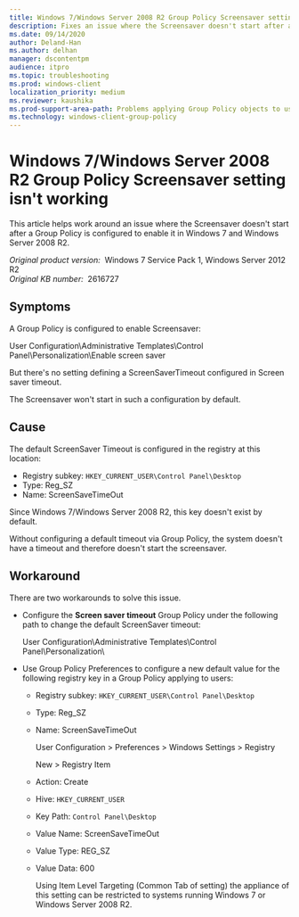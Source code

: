 ```yaml
---
title: Windows 7/Windows Server 2008 R2 Group Policy Screensaver setting isn't working
description: Fixes an issue where the Screensaver doesn't start after a Group Policy is configured to enable it in Windows 7 and Windows Server 2008 R2.
ms.date: 09/14/2020
author: Deland-Han
ms.author: delhan
manager: dscontentpm
audience: itpro
ms.topic: troubleshooting
ms.prod: windows-client
localization_priority: medium
ms.reviewer: kaushika
ms.prod-support-area-path: Problems applying Group Policy objects to users or computers
ms.technology: windows-client-group-policy
---
```

# Windows 7/Windows Server 2008 R2 Group Policy Screensaver setting isn't working

This article helps work around an issue where the Screensaver doesn't start after a Group Policy is configured to enable it in Windows 7 and Windows Server 2008 R2.

_Original product version:_ &nbsp;Windows 7 Service Pack 1, Windows Server 2012 R2  
_Original KB number:_ &nbsp;2616727

## Symptoms

A Group Policy is configured to enable Screensaver:

User Configuration\\Administrative Templates\\Control Panel\\Personalization\\Enable screen saver

But there's no setting defining a ScreenSaverTimeout configured in Screen saver timeout.

The Screensaver won't start in such a configuration by default.

## Cause

The default ScreenSaver Timeout is configured in the registry at this location:

- Registry subkey: `HKEY_CURRENT_USER\Control Panel\Desktop`  
- Type: Reg_SZ
- Name: ScreenSaveTimeOut

Since Windows 7/Windows Server 2008 R2, this key doesn't exist by default.

Without configuring a default timeout via Group Policy, the system doesn't have a timeout and therefore doesn't start the screensaver.

## Workaround

There are two workarounds to solve this issue.

- Configure the **Screen saver timeout** Group Policy under the following path to change the default ScreenSaver timeout:

    User Configuration\\Administrative Templates\\Control Panel\\Personalization\\

    

- Use Group Policy Preferences to configure a new default value for the following registry key in a Group Policy applying to users:

  - Registry subkey: `HKEY_CURRENT_USER\Control Panel\Desktop`
  - Type: Reg_SZ
  - Name: ScreenSaveTimeOut

    User Configuration > Preferences > Windows Settings > Registry

    New > Registry Item

  - Action: Create
  - Hive: `HKEY_CURRENT_USER`
  - Key Path: `Control Panel\Desktop`
  - Value Name: ScreenSaveTimeOut
  - Value Type: REG_SZ
  - Value Data: 600

    Using Item Level Targeting (Common Tab of setting) the appliance of this setting can be restricted to systems running Windows 7 or Windows Server 2008 R2.
